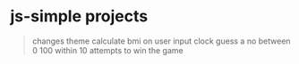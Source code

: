 # js-simple projects
>changes theme
>calculate bmi on user input
>clock
>guess a no between 0 100 within 10 attempts to win the game
